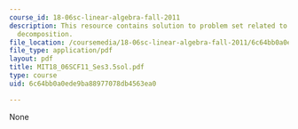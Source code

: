 ```yaml
---
course_id: 18-06sc-linear-algebra-fall-2011
description: This resource contains solution to problem set related to singular value
  decomposition.
file_location: /coursemedia/18-06sc-linear-algebra-fall-2011/6c64bb0a0ede9ba88977078db4563ea0_MIT18_06SCF11_Ses3.5sol.pdf
file_type: application/pdf
layout: pdf
title: MIT18_06SCF11_Ses3.5sol.pdf
type: course
uid: 6c64bb0a0ede9ba88977078db4563ea0

---
```

None